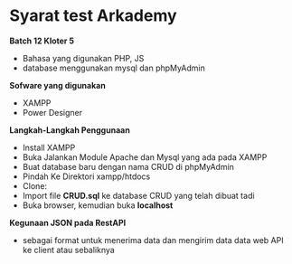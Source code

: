 # Syarat test Arkademy
**Batch 12 Kloter 5**
* Bahasa yang digunakan PHP, JS
* database menggunakan mysql dan phpMyAdmin

**Sofware yang digunakan**
* XAMPP 
* Power Designer

**Langkah-Langkah Penggunaan**
- Install XAMPP
- Buka Jalankan Module Apache dan Mysql yang ada pada XAMPP
- Buat database baru dengan nama CRUD di phpMyAdmin
- Pindah Ke Direktori xampp/htdocs
- Clone: 
- Import file __CRUD.sql__ ke database CRUD yang telah dibuat tadi
- Buka browser, kemudian buka __localhost__


**Kegunaan JSON pada RestAPI**
* sebagai format untuk menerima data dan mengirim data data web API ke client atau sebaliknya
